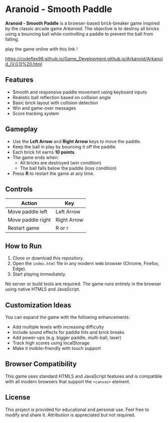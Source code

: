 # Aranoid - Smooth Paddle

**Aranoid - Smooth Paddle** is a browser-based brick-breaker game inspired by the classic arcade game *Arkanoid*. The objective is to destroy all bricks using a bouncing ball while controlling a paddle to prevent the ball from falling.

play the game online with this link !

https://codeflex98.github.io/Game_Development.github.io/Arkanoid/Arkanoid_(V.0.1)%20.html

## Features

- Smooth and responsive paddle movement using keyboard inputs
- Realistic ball reflection based on collision angle
- Basic brick layout with collision detection
- Win and game-over messages
- Score tracking system

## Gameplay

- Use the **Left Arrow** and **Right Arrow** keys to move the paddle.
- Keep the ball in play by bouncing it off the paddle.
- Each brick hit earns **10 points**.
- The game ends when:
  - All bricks are destroyed (win condition)
  - The ball falls below the paddle (loss condition)
- Press **R** to restart the game at any time.

## Controls

| Action            | Key            |
|-------------------|----------------|
| Move paddle left  | Left Arrow     |
| Move paddle right | Right Arrow    |
| Restart game      | R or r         |

## How to Run

1. Clone or download this repository.
2. Open the `index.html` file in any modern web browser (Chrome, Firefox, Edge).
3. Start playing immediately.

No server or build tools are required. The game runs entirely in the browser using native HTML5 and JavaScript.

## Customization Ideas

You can expand the game with the following enhancements:

- Add multiple levels with increasing difficulty
- Include sound effects for paddle hits and brick breaks
- Add power-ups (e.g. bigger paddle, multi-ball, laser)
- Track high scores using localStorage
- Make it mobile-friendly with touch support

## Browser Compatibility

This game uses standard HTML5 and JavaScript features and is compatible with all modern browsers that support the `<canvas>` element.

## License

This project is provided for educational and personal use. Feel free to modify and share it. Attribution is appreciated but not required.
